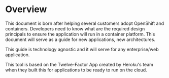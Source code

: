 Overview
==========

This document is born after helping several customers adopt OpenShift and containers. Developers need to know what are the required design principals to ensure the application will run in a container platform. This document will serve as a guide for new applications, new architectures.

This guide is technology agnostic and it will serve for any enterprise/web application.

This tool is based on the Twelve-Factor App created by Heroku's team when they built this for applications to be ready to run on the cloud.



